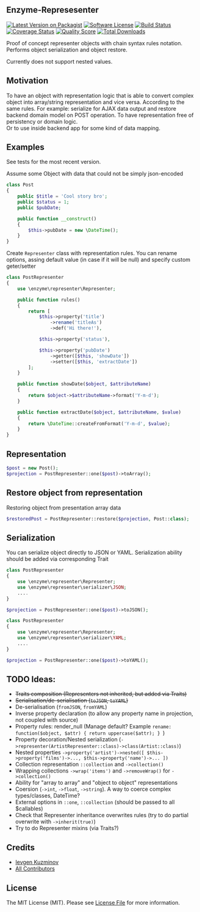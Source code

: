## Enzyme-Represesenter

[![Latest Version on Packagist][ico-version]][link-packagist] [![Software License][ico-license]](LICENSE.md) [![Build Status][ico-travis]][link-travis] [![Coverage Status][ico-scrutinizer]][link-scrutinizer] [![Quality Score][ico-code-quality]][link-code-quality] [![Total Downloads][ico-downloads]][link-downloads]

Proof of concept representer objects with chain syntax rules notation.
Performs object serialization and object restore.

Currently does not support nested values.

## Motivation

To have an object with representation logic that is able to convert complex object into array/string representation and vice versa. 
According to the same rules.
For example: serialize for AJAX data output and restore backend domain model on POST operation. 
To have representation free of persistency or domain logic.  
Or to use inside backend app for some kind of data mapping.


## Examples

See tests for the most recent version.

Assume some Object with data that could not be simply json-encoded
```php
class Post
{
    public $title = 'Cool story bro';
    public $status = 1;
    public $pubDate;

    public function __construct()
    {
        $this->pubDate = new \DateTime();
    }
}
```

Create `Representer` class with representation rules.
You can rename options, assing default value (in case if it will be null) and specify custom geter/setter

```php
class PostRepresenter
{
    use \enzyme\representer\Representer;

    public function rules()
    {
        return [
            $this->property('title')
                ->rename('titleAs')
                ->def('Hi there!'),

            $this->property('status'),

            $this->property('pubDate')
                ->getter([$this, 'showDate'])
                ->setter([$this, 'extractDate'])
        ];
    }

    public function showDate($object, $attributeName)
    {
        return $object->$attributeName->format('Y-m-d');
    }

    public function extractDate($object, $attributeName, $value)
    {
        return \DateTime::createFromFormat('Y-m-d', $value);
    }
}
```

## Representation

```php
$post = new Post();
$projection = PostRepresenter::one($post)->toArray();
```


## Restore object from representation 

Restoring object from presentation array data

```php
$restoredPost = PostRepresenter::restore($projection, Post::class);
```

## Serialization

You can serialize object directly to JSON or YAML.
Serialization ability should be added via corresponding Trait

```php
class PostRepresenter
{
    use \enzyme\representer\Representer;
    use \enzyme\representer\serializer\JSON;
    ....
}

$projection = PostRepresenter::one($post)->toJSON();
```

```php
class PostRepresenter
{
    use \enzyme\representer\Representer;
    use \enzyme\representer\serializer\YAML;
    ....
}

$projection = PostRepresenter::one($post)->toYAML();
```



## TODO Ideas: 

* ~~Traits composition (Representers not inherited, but added via Traits)~~
* ~~Serialisation/de-serialisation (`toJSON`, `toYAML`)~~
* De-serialisation (`fromJSON`, `fromYAML`)
* Inverse property declaration (to allow any property name in projection, not coupled with source)
* Property rules: render_null  (Manage default? Example `rename: function($object, $attr) { return uppercase($attr); } `)
* Property decoration/Nested serialization (`->representer(ArtistRepresenter::class)->class(Artist::class)`)
* Nested properties `->property('artist')->nested([ $this->property('films')->..., $this->property('name')->... ])` 
* Collection representation `::collection` and `->collection()` 
* Wrapping collections `->wrap('items')` and `->removeWrap()` for `->collection()`
* Ability for "array to array" and "object to object" representations
* Coersion (`->int`, `->float`, `->string`). A way to coerce complex types/classes, DateTime?
* External options in `::one`, `::collection` (should be passed to all $callables)
* Check that Representer inheritance overwrites rules (try to do partial overwrite with `->inherit(true)`)
* Try to do Representer mixins (via Traits?)


## Credits

- [Ievgen Kuzminov][link-author]
- [All Contributors][link-contributors]

## License

The MIT License (MIT). Please see [License File](LICENSE.md) for more information.

[ico-version]: https://img.shields.io/packagist/v/enzyme/representer.svg?style=flat-square
[ico-license]: https://img.shields.io/badge/license-MIT-brightgreen.svg?style=flat-square
[ico-travis]: https://img.shields.io/travis/enzyme/representer/master.svg?style=flat-square
[ico-scrutinizer]: https://img.shields.io/scrutinizer/coverage/g/enzyme/representer.svg?style=flat-square
[ico-code-quality]: https://img.shields.io/scrutinizer/g/enzyme/representer.svg?style=flat-square
[ico-downloads]: https://img.shields.io/packagist/dt/enzyme/representer.svg?style=flat-square

[link-packagist]: https://packagist.org/packages/enzyme/representer
[link-travis]: https://travis-ci.org/enzyme/representer
[link-scrutinizer]: https://scrutinizer-ci.com/g/enzyme/representer/code-structure
[link-code-quality]: https://scrutinizer-ci.com/g/enzyme/representer
[link-downloads]: https://packagist.org/packages/enzyme/representer
[link-author]: https://github.com/:author_username
[link-contributors]: ../../contributors
